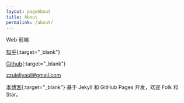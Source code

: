 ```yaml
---
layout: pageAbout
title: About
permalink: /about/
---
```


Web 前端

[知乎](https://www.zhihu.com/people/zzuieliyaoli){:target="_blank"}

[Github](https://github.com/zzuieliyaoli){:target="_blank"}

<a href="mailto:zzuieliyaoli@gmail.com">zzuieliyaoli#gmail.com</a>

[本博客](https://github.com/zzuieliyaoli/zzuieliyaoli.github.io){:target="_blank"} 基于 Jekyll 和 GitHub Pages 开发，欢迎 Folk 和 Star。
